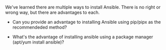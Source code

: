 We've learned there are multiple ways to install Ansible.
There is no right or wrong way, but there are advantages to each.

- Can you provide an advantage to installing Ansible using pip/pipx as the recommendeded method?

- What's the advantage of installing ansible using a package manager (apt/yum install ansible)?

